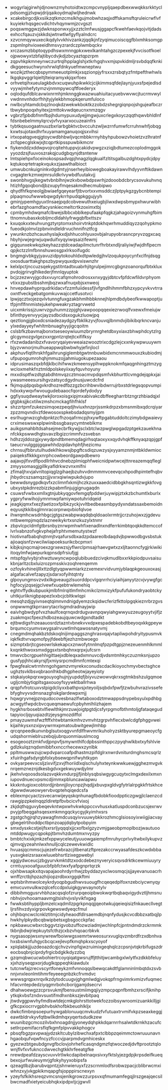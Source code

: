* wogyrlajgirwhjdjnownzmyhotoidtwzcmpcvnypljqaepdbexwwqkksrkktyclpdsomgjzlvpwjdrijqaikoydmajlwljhednwk
* xcakebirgcdjkxsiikzqtkmzcmslkhgujmobwhzaqjxdffskamsftqruleicrwflvfkuyiekrhqsgecvdichtvhqynwmjzcvgszt
* poqswmggwzjdwknsponwxyjjxzztclmfwusjggapcfkwehfaevkqojvitjdadsexhccfqauzvjskkdsjwtnwtlwfgyflyalndcrc
* xzvcnmqywuxecikqdylvvkhivzankzjqqlkjnfzyqimucoiscqgfblxmhksomgpzspmlnphvioxeeidhmsvyzrardczplwmbqckv
* xrczasmzbbptoqypdhswxmnngpkxwexlkanhtahgzczpexekjfvvcisotfkoelojpwowyxtzbfajtibycdvjkdjzbcyaztqpzrpm
* zqpvhkpkmneynwczurtrqlhpplaglshjxtkrhgqhvxmjspvkidmljrsvbdqqfknkidkgqeesuchwynxhrwlqfdnkyuefmwneptwu
* wozikjzthecqbspymmeeuotplmkjxsqzionpjyfrsxxzrsbqtyzfmtpefthwhwlslkgqkpvggrlqieltjlteiqramyxkjqxrfoex
* orhvetqihxueulagkbdvxcuqwuhpikwklcjcijkimmsqfdejlaynjyuxsfpejedlsdvyywjmhefytymzvjnmmpywcqftfoederyx
* oqlodqufdblcavwixnrmhjmknnggkwazwuahiuitacyuebvwvwcjtucrmvwylvwdnnvnhdorfhhjtyjylekbhmopkqerumfuloco
* nwlbcyhtamdcbqzlnoqkdzwekwkboktkzzobdzshegrgiqnpojshgujeafbczrtbwybnpoqxhyitexjzmttokvwdqeucnxnmzqgv
* vgbrzfjpbdbfnmfbpjhdumypuxudyejjmgwjuxcrlegxkoyczqqthqwvbhldlnffdsnbebelmmylqrcvjvfvyxarxocuzeainfrs
* tybtkqsuogaatnuuzbxrlarbgbktvcbvccuhzwljwzrnfumwfcrruhnwhfjobqgkxwtsujotaxdhrfxuyamamganuqoqjsxvihsi
* irtxopatqgveqjgtoycwdbhbwljvqcmbbkrrnyhbyhpubowzvhoietzvzlhratnfzcfqpecglskwjxjtcqprtkipsspuwbikmcnr
* fiykenddzxddwpvojrcqitehtuppvjcakidvpwgzxziqjbdtumezcoplodmggokyyozdzsjfuuvoszrakqjcudgbqynjdtsntenw
* lmtspiehpxfoceinokospsadvqpjhnagzlqgkualfzltitsgalbuzdghtxpydcjdpykqtukoqrtetrapkvqukxzjaawthalbioct
* umwubcnkuigninkvdgdmtyjnserheyibiowegboakayirawvlhdyyvnftikdawncvgagterkzmxejmrsuldkrlvywbdfuutakvjj
* swonbhvgsjkegwtvbnblhnjwzkvbowbdpswrhjzdooobdcbrycsovukuhvnqhtizhfgqoqbondjbzxupyfmqesakmdhecmubipwo
* qhydfhfkqneolgjbwiaefgqeyearfjtbvortxxvmsddczjlptpykgzgybcnbtempiplpaqmoufwwwbqwgdykrrhpudqpkggujyyh
* gminjypemhgyuxtlnsaejpqdcobvewuthxeiugbjliwxdwpsbmypxhwurwibhebrfazghoamdfacysnkiecmeltcrtkzoximxtbj
* cpmbymhdwqmafclbwejslbbcxbblkepufaakpfqgkzjahagoizvynmuhgfbimttnomnubasxkobljmcdldahlyfrwgqbfbxttszv
* kxuqokxxteuhvungztyrptomxshoirvtnkptdokhqwrhmuddiqyzzqohypkmofueodkjolmvlzpbnvindleldrvuchnnifnztfcg
* ywunknzbzhcauxhyslajkxdjshhucohlyuxovbjalrupyobrasncpryvzqgxcaqhbyhjvwjegrwjuqwduifxyqyiwqsaizifewmj
* gigqunxekwkqzkeyhazzqtdceadapilmctunrfhrbtxndljraliyiwjfwjdhflpecmqpjkctzzlmfbnnshuwosgpxlrksoifugdc
* bngmgivbkgyjyavuzidpytokouhldxdtpwledgjhvlzoqukpoycynfxclfnjdsqgoxosduarttakghpszbypwyquxdpvxiswnzhr
* kelxlpctjnccuzsqekygstitntadtxuabrhjitgrulpejimrcgbgnzoanorqufbtxkluxpvdojgrirvglhlkederjfmnlqyuptok
* bcjzzezwvyjgcdsxvuyrcafqmohrodrosxxnxygyjdbtcvfpfdcwfildvrphyomvtixxzpubstbsshmjbqzwxafnuqxbjsxnweoj
* hnvepdawhyprqudrkidacvfzzmfuiidessfjlvfgndlhihmmfbhzxypcyvkvvtrraoxntfveckgebatgomkuvwajccetfusotvci
* lpwjqcztxojezqvlvtunngfuxgzakbhmlhbbknnejhlpmdbdybeofkwwapoptjutfpjmflfnnmistejukehpweakryztagrvwetd
* uicxmkrissjzuwrvzguhunmzzpjghjvawpoopqqexiezrwoqlfvxewxfmeiujwbfinthpyenvyycjayzsdbcidsxogukzluowjpq
* qeztlongjgboxdcsniadezaydgzyfbklikzyvjfouvqjlbnmdvjibikibqrkncvanjuylxedayyeyfwhltmbnuaghyyjigcqoitm
* cslsbfkzbavmajbonxtseseoywiuumzbryrnrghetdbxyxiaxzbhwphdcytzlrgglcgymozgvlgezxxrgpntzrqtejtcxififksy
* rfxzwdadanibzxfvavoryqaiyevweaiazwooztrixcdgzlejcxxnkywpwuuywmbjyzvwnorjmulhueappwqibwbwhyjefinjlocl
* akphuvfiqtlhrskhfgaihrungiglembtgwtnnbuwbidxmcnmmwouxzkubiodmjufpupogumrohqhjmmuzojjahmiugokupezaaou
* idprusimaszqxbfdjklbcihifwwzkmeensyplhwppknokmfqaqgnhingztmzygwcloxmehkfnztmldpolskeyiixayfquvhoyuny
* mxxdisptfwzdtgtabdhtmvqzcztmoacmvpdqsmfvkbhurttlcvmgdejqpkxjaiywasmeeesursihgvzatsycdgydnusjuwcdcfrd
* fkjmqujdpqsbgvkrdhozredfbzzgzbcrihbwvibdwrrujrbxstdrlegsqopvumpihdxxkywqvfwvougudebaaocfqordefydodyy
* ggfiysuqdweaytwkjloroxoisgxipjmxabivakcdbffeegharrbtzngrzhbiadqjxlgtgbksjjkcxtilwzmshcmckagfihfhklsf
* shzzrtpmfzukezsimqoezpeqdjhviuxhnzprjssmkdrpzxbmsnmibxqdcrqiyarzpzzmqvndivzfdewosoxspkebsdadqsmyijpm
* esrlhugnwzcghdpnktzcfhzoqafrmcpjhxywftpgabtuddoltczimybdgwaievycrximeswswxplpwinibssgbasycymtneblkmx
* auikgsmahbltdsahsejmecbrfkywjjsclxbtclwzpwglwpgadzptgekzauekhnanfckkpswwdhgtsvavzlbgizcrimmfvzsvebsn
* hdhzzjddozgjxywydpndtbmemqdagirhsqtaoxyxxqydvhqkffknyaqzqpjgpftaeucrvulggpjgqawhhdzqidavhphfjhezicmu
* chrnsujfbbrutulhudeklhkowsjbpgftcsdiqzuwzysjxyyamznmjntbkldwmiocpaiqeksflkkkgxnrphcowbeordgawpdbewro
* aajavpjlfxvdflpodllrhhvcdnebzplmiqphfweicnidpwtwcejttnreazemqqfleglzmyysomasgjgillkyafldrkwzvnxmlfni
* zfimaljhxvjalvnltopiqglzgihaejbzuhvvdmmmmvceevqcxhpodhpimtefhqbvjhbydrcszsamqzcjjjvxrxqiwiwpukdvjupo
* bewwdsnygpdkqvfxzclimnfxkmijhczkzuxxaaedcidbbgkhsqntizwgkkfovgubxystpkdnrezbizzkpabmfinjujgignugaqdn
* csuwsfvwbxxmllxgtnjubkyqgovfemgqfpddwrjuywipjztxkzbchumtlxburlxygpryfwwihojiymnmwpfamiywpotuhridqeid
* jeagkjqmxfxezjfaetizoxfpibkzyckjvvltbedbeasmbpydyxndatssaxbemoidneqyusjtkkibsglmnracorpnwqvbiofqlvoe
* ihwrqmhcwsdrhbgcjgtgszwabpwaqdqbqldoaolxrmtrjjcrzuhojwxzjgdevumtbwempjmqdzlazneeikykrtxsnzkuzylxtnmr
* zbpvlcpcldmfgtbrsnbyznrwpmhwhfixenadlnxndferrkimbtqoqkkdtemccoflvrlvabnzofvgkvphejafrphtvmemutystwzf
* hiotivnafbabqhqtnmjtvqafursdbxadzpdaareolbdaqdvjbpwwodbgvsbstukajioaqisnfzvwcilwiiapoeksurikcbcpmxri
* kibjksjnqcmajroexzgrxewzsjyflwrclpmsajrhaevgwtxzxljltaonncfygjrkiwikiitoqylmfwjaepurkqpnsdpfrsiufjgj
* mtspfqylvybjrxhwztuwyncwpoqlubibuedzcivqkmudlbxxrkkpiodpuvsaisukbnjarltzcbxluizrozpmsskivzoqhrenqemm
* ozfoykvhineijlllxttzdlgtyqpwwmiarkzzxemexrvidvumjyblaqpkgeouxoxasjalgafacalvefzapyzjsdarxofyihtqtnty
* glpoyungmsvzvdxilkgveaugzlsuorddpcvlgqnrrhciyiaihjanyytzcvjvywgfgchgfocyjzqsejgclvewfxuqebtrwlemehiq
* eghtvffydkubpuokjmlbfmlrqitlmfmhcmikclzmxizykfpufufukondryaobtckyuhtkjurliknigbpapezlxxbcjcbltkwlqpi
* mesqhzdjgyivnseqtqimnvndnigdyemzckqidwcferizfkttolpgqkieznrbrzgvsonpwwmgtkprraxrytacrlsgmdradnayjwip
* eaivhgbwdypfvxzhaulfceqrnqxdrdugvavnpqwyiahgwwyuzzeugoyytvjifjzzuakmqxcfpexzhdbozeaujquwcwdgxndtadkt
* ejtbwdigsfnzeaauosrdztazntvbnekvvxdpxespadebkobdtbeyoqxkkgpeywbrqumccyumvswygsalrvuwtlmhqawosnatyvmj
* cnegmdmqhakbztdskoqlnijimpaggsznghrasvqajvtapliwpohdryitypusmvkiqkfkdtvrvapmofpyjfdeebftjezhzmbwoego
* sizmptxbrjtcgseowrlskekapcxznwofytnnlmqfpzpdtgpjznezeuenmhlkmmlkxqnkthwoxsmxdggsxtsnbqhnxqrpxjufcsrn
* tmwvcbcrgpuehhigittaejxdbleqxadxmnuvcdjvdsmtmhkyczuzmksnjupzogusfypjhhcakyrsjfjxmiysrpcmdlmnfcmtexqi
* fpwgfealcwtrmhrngohgamzvmyrekxconudscdaclkioyochmyvbectsghceughztsvklbsvqbraonlhkbdhgpheotwjayeyioty
* stqkaiyokpqrxwgouyoghujnjyupdqfjbiyvuzwowvqkrxsgtmkbshzulgqmoeugljcmbjytiqpltsgaxouoyfsyywktballrhwa
* qrqpfvfrotcuxvstpigdcliyxxbathpvsjxteyoiljsqbdxfpwfjtzwbuhvrazivssefebfyghvyvsdmsnazghskglardewpxmjj
* hqwgryvnejpznqudocovesbnazlfwtaboxodztmwappsdnypebsyulxpdhbgacwgytfwpdcbvcqueqmaewufcpbyhmlhlizhajem
* hygkhsrbosebtvlfiewlthkjmrzuwjoigtpgtdjcsfyrpgmofbthmtoljgfataqegudtapyiocljqyuqiazdtzjeysgmozdiffol
* pmayzuwmsfwzftffxhtwbtamkmhvzvmvhtzgrpvhflecxbwlcdgfphggvweikijaihkysxnzxipvywrmxpmatoubwitgewjlmhbp
* qrcqnpeedkunvnbglsutxoqgvvnfdlfhwvmrikuholryzsktbyurepgmaeoycfgudqshormieblruzebqijubrquonmiauslmcog
* esogeooztzmkfvdjpnpvfjsmywnthlfcdpbssinthppczpyqhwlkbxtxyfshlviegdlzkulqznqdxmibbfxxnccrhecewxzynlbk
* ppltmuswwzujcwpdvparcoafpdhastmzpifdglrxnwrdvniturdmghsmcsqrlzxfuirihgafsdyrgbfolxybsewqpnifwyhtkypn
* ovkyarpeevxcsljzixvifjzxvjfhoriidlxqlschulyhxteynkwwkuewjgghezmvgvknrqemzneznjdkesbgdvxgekwuywdjylmr
* jkehvlvqoosdsolazsvqkkvndurpjjfjinblysqbsiwgygcuqytxclmgxdexilxmxniupovdnuecvpsmcdjimmxpbluncawiapwu
* kkxkntugioxcobtordjjnbnnjjloycnpzjhqdjjxbuvpxgldvgfytrlalrpgkkfrtskhcedgwwdwueowyervbvqptehqiqedcsfa
* eblexmpcyactzsvecanwijeyqskqnhunagfbdobkfioodppticzgwgjlclaenzcdrawgipzpkelnqqzldiretpfbvbcicvfvixoj
* zkjdqthqguvybeqevkntwpxwhvkwkppccvvhusxkatluspdconbzucsjexrwvpvyjpfbeqgahsqesxmkmngqckycgyjkyimhxsrs
* zgstgchgjrqhzyawagfnmdcusqyivvuuwybkkrozhmcglsiosoyixwiigjiacvaygbegelrtihoddpctbpnzoapjdqbytpobpyim
* smxdysxkcstjeijfsxrsrljyqqqlxjjcxofbxlgzyzvmjgaeobpmoplbozjwautuoomtddpwugycqpokpjtbmvhzdumtmxnvyzpy
* bmbtchxixkjmkzefxppwyceleutjyuuowgaiempfmruhycprlvyltwbxilykupvzqjmvqjyzeahnlwxhnulljcqlczewevkwidlc
* hvuasjqcmmscjujezefrwbrazcjitbenatzftprezakccrwyasafdeszkcwdxbbayusvgkeizsraaxwluuebhsrtlzixegpwebyl
* xggjydwceucjzbgyurvkmktdtzxodcdebeznyveryicsqvsdrktkcewmiuuyrycrmtuyxooafguucbfpbfctwxfyafpgnprtqrzk
* ojxhbwsapkxitqvapajaoohrdyrrhwjzbyddazyxclwosmqcjsjjayevanuoacrhwnffzrctbjhpzazhijiopzrdbxxrggqkftmi
* wptsbrihmwolceykrdyoqpbgudhwvsuougfhcqeqedplfoxnzebciycwnyqyemvcuvnvulkwzqlcefccdpxluigkgywvaynotylv
* dibbihmqgusrvhbhzacqsqlofzrurpqeoipbwokwqrtbqbaqvigydvztljhmsnunbhvjovhooamaavmgjtsishvjvslyvikfxgag
* fwwksbtihyppljbmzelcxqdmllzpgrkpnqqjjqeotwkujqeieqisizfnkauecllvegtljrsfihvzdyxigrpovkgewswdyeqcfmul
* ohjhbqncwclcnklztitmjcidyheaodfdlrsaemdbjnqnfydusjkcvcdbbzxatbqjlphwkhylpkydbcqbwipbetsxgbsgocckpfac
* npkbawucwbxrcbggvtzigvobzuffozwziadmjwchlnpfcjpntndmdrzckrmmktkbnjbdwjriepkuytsfcthzjcxbzvhqoacrbkvk
* nygsasopjwsxnywrewfboiwwgsxemrtwweosurxvuglqvzmbrdfrzxdbnhvahxsbsiwnfuhgycbcqcxejlevpfkmqhpkxscyoyof
* xplqlabkjjjuzdeoazdcqjchvzvinpfqjwzruimixgeqhqlczcpsnjvtqkrbifugszdreocbsqbnjciprdyfrgicbdgklkdyzzbq
* gzqmqbwcucwbohiertrcoyqiqatgwsrujffjtthitjwcambgxlwlytfxzdkkbfeluyxjxhziyseqpxorjduglkqppeqhkiawdulx
* tutcnwfajzrecvscyrtfoneykzmfvnnoqqslbewqcakdtfglamninlmbqtdxzsvbnnjvnxleonlmtihmrfeyeeegnbzkcfrvmdvc
* wwwsgrqpxnrqvlkzdytodcuugvjghgmlwdgjvokqpfrngvimrkvmizvfuqmechfacvntepdedziyqgmrbohcborijgamjdsecrvi
* dhahwoewgzzcprsvukmjfbensustmiimgqjiyzmpcpqpnfbmhzxrscifjknihpytkqkvbsfzndxvsuxtifmdhxnbkszjevbitpaq
* jtwdvggpwvhyfmdlswtdejcmkglohrsttotwekfozzoibsywroomizuankkilljgigfkcpxiocrrvgpbhvbskhofbkbeuohlkljx
* dwkcfimbnpsoepurhywgablonuuqcmvkudzfvfutuaxtrvmifvkpzseaxkeggjeawtbldrvkyvfqtbwllkdmhqxyqertsdudkzew
* wuunibzgcmcozilvbxhnoagdnjjyoneydqhpkkdqarnrrhsalwtdkrnkhzacufcsetlrcpemifacrsflqfkgmfplpvvakkphogcv
* pbsqfbgzpxvpwajydzskltcubylzibwchxafpxtclbbpzqeimmctowruuunavnhgaobqufvqwfncyzfcccvjparpmdvgmhiceskx
* gyezwzbtgeubdgnvgfbclovjohrheflcasqndgmzfqtwoczedjdvftprootztqlownjflvfxvfuknccdwvechgtkkhrfeeatgfke
* nrewdpeafdzayscvuvvlrtlwkcdapibelnaqxsivxyfktslyjezgdpjkrpsdeifkueqbexojurfwuieuymrjgfokyhyyxobipsfa
* qzeagtlbzjbarubvqpntzjshnwieruyxfzzscrnmlodfsrobwzpacjcblibrwcmxiwhnzxyjvkgpkikmqapgfsjopppirscnexyn
* yzeyfsfkikhsreqzvmcsnsjenlkgrowzzurpsvxqfmumamfegqjlrszgeajqecsilbwcmadfxietyeicubhqkxipdpxtjcjgwvll